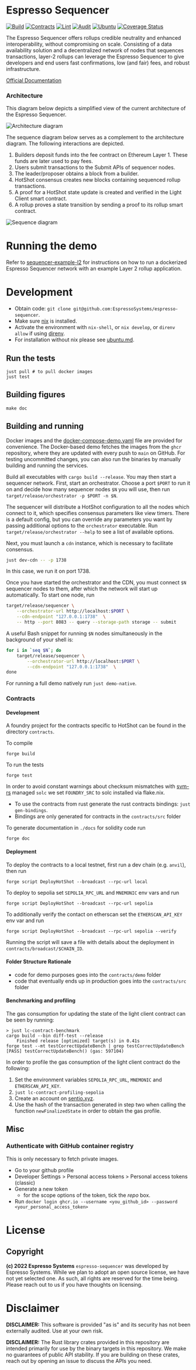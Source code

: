 # Espresso Sequencer

[![Build](https://github.com/EspressoSystems/espresso-sequencer/actions/workflows/build.yml/badge.svg)](https://github.com/EspressoSystems/espresso-sequencer/actions/workflows/build.yml)
[![Contracts](https://github.com/EspressoSystems/espresso-sequencer/actions/workflows/contracts.yml/badge.svg)](https://github.com/EspressoSystems/espresso-sequencer/actions/workflows/contracts.yml)
[![Lint](https://github.com/EspressoSystems/espresso-sequencer/actions/workflows/lint.yml/badge.svg)](https://github.com/EspressoSystems/espresso-sequencer/actions/workflows/lint.yml)
[![Audit](https://github.com/EspressoSystems/espresso-sequencer/actions/workflows/audit.yml/badge.svg)](https://github.com/EspressoSystems/espresso-sequencer/actions/workflows/audit.yml)
[![Ubuntu](https://github.com/EspressoSystems/espresso-sequencer/actions/workflows/ubuntu-install-without-nix.yml/badge.svg)](https://github.com/EspressoSystems/espresso-sequencer/actions/workflows/ubuntu-install-without-nix.yml)
[![Coverage Status](https://coveralls.io/repos/github/EspressoSystems/espresso-sequencer/badge.svg?branch=main)](https://coveralls.io/github/EspressoSystems/espresso-sequencer?branch=main)

The Espresso Sequencer offers rollups credible neutrality and enhanced interoperability, without compromising on scale.
Consisting of a data availability solution and a decentralized network of nodes that sequences transactions, layer-2
rollups can leverage the Espresso Sequencer to give developers and end users fast confirmations, low (and fair) fees,
and robust infrastructure.

[Official Documentation](https://docs.espressosys.com/sequencer/espresso-sequencer-architecture/readme)

### Architecture

This diagram below depicts a simplified view of the current architecture of the Espresso Sequencer.

![Architecture diagram](./doc/architecture.svg)

The sequence diagram below serves as a complement to the architecture diagram. The following interactions are depicted.

1. Builders deposit funds into the fee contract on Ethereum Layer 1. These funds are later used to pay fees.
1. Users submit transactions to the Submit APIs of sequencer nodes.
1. The leader/proposer obtains a block from a builder.
1. HotShot consensus creates new blocks containing sequenced rollup transactions.
1. A proof for a HotShot state update is created and verified in the Light Client smart contract.
1. A rollup proves a state transition by sending a proof to its rollup smart contract.

![Sequence diagram](./doc/sequence-diagram.svg)

# Running the demo

Refer to [sequencer-example-l2](https://github.com/EspressoSystems/sequencer-example-l2) for instructions on how to run
a dockerized Espresso Sequencer network with an example Layer 2 rollup application.

# Development

- Obtain code: `git clone git@github.com:EspressoSystems/espresso-sequencer`.
- Make sure [nix](https://nixos.org/download.html) is installed.
- Activate the environment with `nix-shell`, or `nix develop`, or `direnv allow` if using [direnv](https://direnv.net/).
- For installation without nix please see [ubuntu.md](./doc/ubuntu.md).

## Run the tests

    just pull # to pull docker images
    just test

## Building figures

    make doc

## Building and running

Docker images and the [docker-compose-demo.yaml](docker-compose-demo.yaml) file are provided for convenience. The
Docker-based demo fetches the images from the `ghcr` repository, where they are updated with every push to `main` on
GitHub. For testing uncommitted changes, you can also run the binaries by manually building and running the services.

Build all executables with `cargo build --release`. You may then start a sequencer network. First, start an
orchestrator. Choose a port `$PORT` to run it on and decide how many sequencer nodes `$N` you will use, then run
`target/release/orchestrator -p $PORT -n $N`.

The sequencer will distribute a HotShot configuration to all the nodes which connect to it, which specifies consensus
parameters like view timers. There is a default config, but you can override any parameters you want by passing
additional options to the `orchestrator` executable. Run `target/release/orchestrator --help` to see a list of available
options.

Next, you must launch a `cdn` instance, which is necessary to facilitate consensus.

```bash
just dev-cdn -- -p 1738
```

In this case, we run it on port 1738.

Once you have started the orchestrator and the CDN, you must connect `$N` sequencer nodes to them, after which the
network will start up automatically. To start one node, run

```bash
target/release/sequencer \
    --orchestrator-url http://localhost:$PORT \
    --cdn-endpoint "127.0.0.1:1738"  \
    -- http --port 8083 -- query --storage-path storage -- submit
```

A useful Bash snippet for running `$N` nodes simultaneously in the background of your shell is:

```bash
for i in `seq $N`; do
    target/release/sequencer \
        --orchestrator-url http://localhost:$PORT \
        --cdn-endpoint "127.0.0.1:1738"  \
done
```

For running a full demo natively run `just demo-native`.

### Contracts

#### Development

A foundry project for the contracts specific to HotShot can be found in the directory `contracts`.

To compile

```shell
forge build
```

To run the tests

```shell
forge test
```

In order to avoid constant warnings about checksum mismatches with [svm-rs](https://github.com/roynalnaruto/svm-rs)
managed `solc` we set `FOUNDRY_SRC` to solc installed via flake.nix.

- To use the contracts from rust generate the rust contracts bindings: `just gen-bindings`.
- Bindings are only generated for contracts in the `contracts/src` folder

To generate documentation in `./docs` for solidity code run

```shell
forge doc
```

#### Deployment

To deploy the contracts to a local testnet, first run a dev chain (e.g. `anvil`), then run

    forge script DeployHotShot --broadcast --rpc-url local

To deploy to sepolia set `SEPOLIA_RPC_URL` and `MNEMONIC` env vars and run

    forge script DeployHotShot --broadcast --rpc-url sepolia

To additionally verify the contact on etherscan set the `ETHERSCAN_API_KEY` env var and run

    forge script DeployHotShot --broadcast --rpc-url sepolia --verify

Running the script will save a file with details about the deployment in `contracts/broadcast/$CHAIN_ID`.

#### Folder Structure Rationale

- code for demo purposes goes into the `contracts/demo` folder
- code that eventually ends up in production goes into the `contracts/src` folder

#### Benchmarking and profiling

The gas consumption for updating the state of the light client contract can be seen by running:

```
> just lc-contract-benchmark
cargo build --bin diff-test --release
    Finished release [optimized] target(s) in 0.41s
forge test --mt testCorrectUpdateBench | grep testCorrectUpdateBench
[PASS] testCorrectUpdateBench() (gas: 597104)
```

In order to profile the gas consumption of the light client contract do the following:

1. Set the environment variables `SEPOLIA_RPC_URL`, `MNEMONIC` and `ETHERSCAN_API_KEY`.
2. `just lc-contract-profiling-sepolia`
3. Create an account on [sentio.xyz](https://app.sentio.xyz/).
4. Use the hash of the transaction generated in step two when calling the function `newFinalizedState` in order to
   obtain the gas profile.

## Misc

### Authenticate with GitHub container registry

This is only necessary to fetch private images.

- Go to your github profile
- Developer Settings > Personal access tokens > Personal access tokens (classic)
- Generate a new token
  - for the scope options of the token, tick the _repo_ box.
- Run `docker login ghcr.io --username <you_github_id> --password <your_personal_access_token>`

# License

## Copyright

**(c) 2022 Espresso Systems** `espresso-sequencer` was developed by Espresso Systems. While we plan to adopt an open
source license, we have not yet selected one. As such, all rights are reserved for the time being. Please reach out to
us if you have thoughts on licensing.

# Disclaimer

**DISCLAIMER:** This software is provided "as is" and its security has not been externally audited. Use at your own
risk.

**DISCLAIMER:** The Rust library crates provided in this repository are intended primarily for use by the binary targets
in this repository. We make no guarantees of public API stability. If you are building on these crates, reach out by
opening an issue to discuss the APIs you need.

